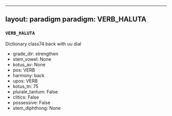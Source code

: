 
---
layout: paradigm
paradigm: VERB_HALUTA
---
### ` VERB_HALUTA `

Dictionary class74 back with uu dial
* grade_dir: strengthen
* stem_vowel: None
* kotus_av: None
* pos: VERB
* harmony: back
* upos: VERB
* kotus_tn: 75
* plurale_tantum: False
* clitics: False
* possessive: False
* stem_diphthong: None
